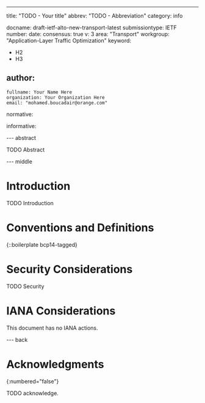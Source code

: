 ---
title: "TODO - Your title"
abbrev: "TODO - Abbreviation"
category: info

docname: draft-ietf-alto-new-transport-latest
submissiontype: IETF
number:
date:
consensus: true
v: 3
area: "Transport"
workgroup: "Application-Layer Traffic Optimization"
keyword:
 - H2
 - H3

author:
 -
    fullname: Your Name Here
    organization: Your Organization Here
    email: "mohamed.boucadair@orange.com"

normative:

informative:


--- abstract

TODO Abstract


--- middle

# Introduction

TODO Introduction


# Conventions and Definitions

{::boilerplate bcp14-tagged}


# Security Considerations

TODO Security


# IANA Considerations

This document has no IANA actions.


--- back

# Acknowledgments
{:numbered="false"}

TODO acknowledge.

